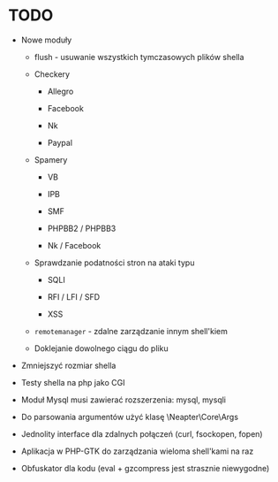 TODO
====

*	Nowe moduły

	*	flush - usuwanie wszystkich tymczasowych plików shella

	*	Checkery

		*	Allegro

		*	Facebook

		*	Nk

		*	Paypal

	*	Spamery

		*	VB

		*	IPB

		*	SMF

		*	PHPBB2 / PHPBB3

		*	Nk / Facebook

	*	Sprawdzanie podatności stron na ataki typu

		*	SQLI

		*	RFI / LFI / SFD

		*	XSS

	*	`remotemanager` - zdalne zarządzanie innym shell'kiem

	*	Doklejanie dowolnego ciągu do pliku

*	Zmniejszyć rozmiar shella

*	Testy shella na php jako CGI

*	Moduł Mysql musi zawierać rozszerzenia: mysql, mysqli

*	Do parsowania argumentów użyć klasę \Neapter\Core\Args

*	Jednolity interface dla zdalnych połączeń (curl, fsockopen, fopen)

*	Aplikacja w PHP-GTK do zarządzania wieloma shell'kami na raz

*	Obfuskator dla kodu (eval + gzcompress jest strasznie niewygodne)
